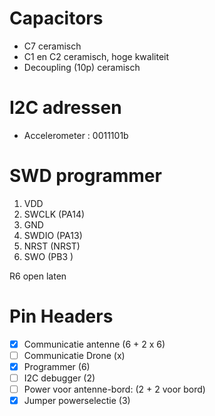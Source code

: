 # Capacitors
- C7 ceramisch
- C1 en C2 ceramisch, hoge kwaliteit
- Decoupling (10p) ceramisch

# I2C adressen
- Accelerometer : 0011101b

# SWD programmer
1. VDD
2. SWCLK (PA14)
3. GND
4. SWDIO (PA13)
5. NRST  (NRST)
6. SWO   (PB3 )

R6 open laten

# Pin Headers
- [x] Communicatie antenne (6 + 2 x 6)
- [ ] Communicatie Drone (x)
- [x] Programmer (6)
- [ ] I2C debugger (2)
- [ ] Power voor antenne-bord: (2 + 2 voor bord)
- [x] Jumper powerselectie (3)
